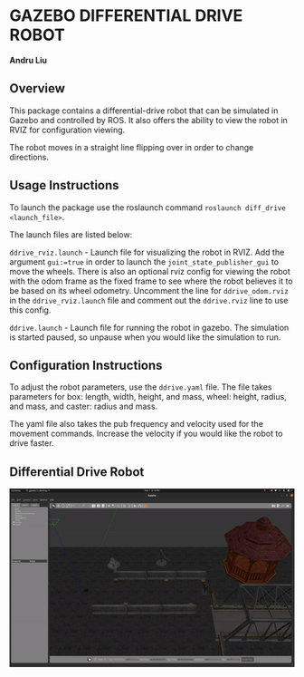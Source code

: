 # GAZEBO DIFFERENTIAL DRIVE ROBOT
**Andru Liu**

## Overview 
This package contains a differential-drive robot that can be simulated in Gazebo and controlled by ROS. It also offers the ability to view the robot in RVIZ for configuration viewing. 

The robot moves in a straight line flipping over in order to change directions. 

## Usage Instructions 
To launch the package use the roslaunch command `roslaunch diff_drive <launch_file>`.

The launch files are listed below:

`ddrive_rviz.launch` - Launch file for visualizing the robot in RVIZ. Add the argument `gui:=true` in order to launch the `joint_state_publisher_gui` to move the wheels. There is also an optional rviz config for viewing the robot with the odom frame as the fixed frame to see where the robot believes it to be based on its wheel odometry. Uncomment the line for `ddrive_odom.rviz` in the `ddrive_rviz.launch` file and comment out the `ddrive.rviz` line to use this config. 

`ddrive.launch` - Launch file for running the robot in gazebo. The simulation is started paused, so unpause when you would like the simulation to run.

## Configuration Instructions
To adjust the robot parameters, use the `ddrive.yaml` file. The file takes parameters for box: length, width, height, and mass, wheel: height, radius, and mass, and caster: radius and mass. 

The yaml file also takes the pub frequency and velocity used for the movement commands. Increase the velocity if you would like the robot to drive faster. 

## Differential Drive Robot
![diff_drive](gifs/diff_drive.gif "diff_drive.gif")
